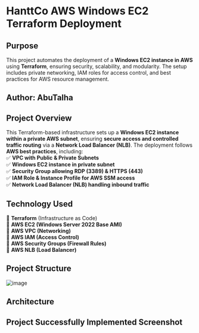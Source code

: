 # HanttCo AWS Windows EC2 Terraform Deployment

## Purpose  
This project automates the deployment of a **Windows EC2 instance in AWS** using **Terraform**, ensuring security, scalability, and modularity. The setup includes private networking, IAM roles for access control, and best practices for AWS resource management.

## Author: AbuTalha  

## Project Overview  
This Terraform-based infrastructure sets up a **Windows EC2 instance within a private AWS subnet**, ensuring **secure access and controlled traffic routing** via a **Network Load Balancer (NLB)**. The deployment follows **AWS best practices**, including:  
✅ **VPC with Public & Private Subnets**  
✅ **Windows EC2 instance in private subnet**  
✅ **Security Group allowing RDP (3389) & HTTPS (443)**  
✅ **IAM Role & Instance Profile for AWS SSM access**  
✅ **Network Load Balancer (NLB) handling inbound traffic**  

## Technology Used
🔹 **Terraform** (Infrastructure as Code)  
🔹 **AWS EC2 (Windows Server 2022 Base AMI)**  
🔹 **AWS VPC (Networking)**  
🔹 **AWS IAM (Access Control)**  
🔹 **AWS Security Groups (Firewall Rules)**  
🔹 **AWS NLB (Load Balancer)**  

## Project Structure
![image](https://github.com/user-attachments/assets/1ce3308f-d458-4827-b1c3-a0f1bf8f4e62)

## Architecture

## Project Successfully Implemented Screenshot
